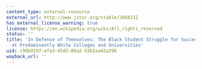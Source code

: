 ```yaml
---
content_type: external-resource
external_url: http://www.jstor.org/stable/2668212
has_external_license_warning: true
license: https://en.wikipedia.org/wiki/All_rights_reserved
status: ''
title: 'In Defense of Themselves: The Black Student Struggle for Success and Recognition
  at Predominantly White Colleges and Universities'
uid: c90b9197-efa3-45d3-86a2-53b2aa42a298
wayback_url: ''
---
```

